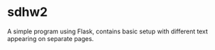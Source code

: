 # sdhw2
A simple program using Flask, contains basic setup with different text appearing on separate pages.
